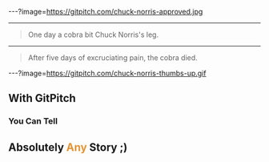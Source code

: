 ---?image=https://gitpitch.com/chuck-norris-approved.jpg

---

> One day a cobra bit Chuck Norris's leg.

---

> After five days of excruciating pain, the cobra died.

---?image=https://gitpitch.com/chuck-norris-thumbs-up.gif

## With GitPitch
### You Can Tell
## Absolutely <span style="color: #e49436">Any</span> Story ;)
